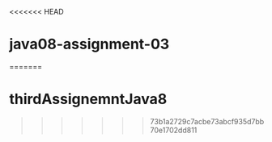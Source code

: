 <<<<<<< HEAD
# java08-assignment-03
=======
# thirdAssignemntJava8
>>>>>>> 73b1a2729c7acbe73abcf935d7bb70e1702dd811
